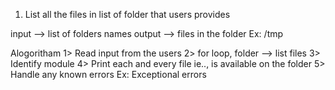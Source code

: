 1. List all the files in list of folder that users provides

input --> list of folders names
output --> files in the folder Ex: /tmp

Alogoritham
1> Read input from the users
2> for loop, folder --> list files
3> Identify module
4> Print each and every file ie.., is available on the folder
5> Handle any known errors Ex: Exceptional errors
 
